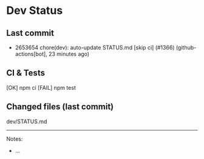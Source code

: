 # Dev Status

## Last commit
- 2653654 chore(dev): auto-update STATUS.md [skip ci] (#1366) (github-actions[bot], 23 minutes ago)
## CI & Tests
[OK] npm ci
[FAIL] npm test

## Changed files (last commit)
dev/STATUS.md

---
Notes:
- ...
